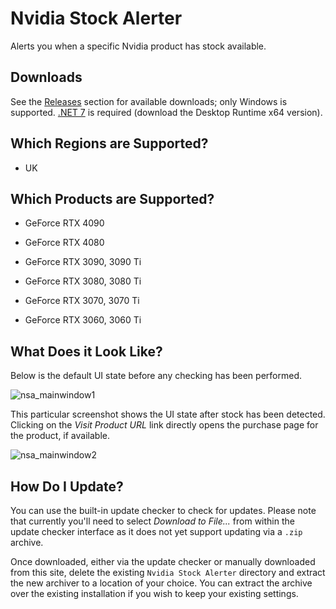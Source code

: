 # Nvidia Stock Alerter
Alerts you when a specific Nvidia product has stock available.

## Downloads
See the [Releases](https://github.com/BootBlock/nvidia-stock-alerter/releases) section for available downloads; only Windows is supported.
[.NET 7](https://dotnet.microsoft.com/en-us/download/dotnet/7.0) is required (download the Desktop Runtime x64 version).

## Which Regions are Supported?
* UK

## Which Products are Supported?
* GeForce RTX 4090
* GeForce RTX 4080

* GeForce RTX 3090, 3090 Ti
* GeForce RTX 3080, 3080 Ti
* GeForce RTX 3070, 3070 Ti
* GeForce RTX 3060, 3060 Ti

## What Does it Look Like?

Below is the default UI state before any checking has been performed.

![nsa_mainwindow1](https://user-images.githubusercontent.com/18527642/208289030-8c548184-c297-4e94-b279-7ebe7c1c260e.png)

This particular screenshot shows the UI state after stock has been detected. Clicking on the *Visit Product URL* link directly opens the purchase page for the product, if available.

![nsa_mainwindow2](https://user-images.githubusercontent.com/18527642/208289024-795e3fff-ad33-4361-8518-01bdcf8ea651.png)

## How Do I Update?
You can use the built-in update checker to check for updates. Please note that currently you'll need to select *Download to File...* from within the update checker interface as it does not yet support updating via a `.zip` archive.

Once downloaded, either via the update checker or manually downloaded from this site, delete the existing `Nvidia Stock Alerter` directory and extract the new archiver to a location of your choice. You can extract the archive over the existing installation if you wish to keep your existing settings.
